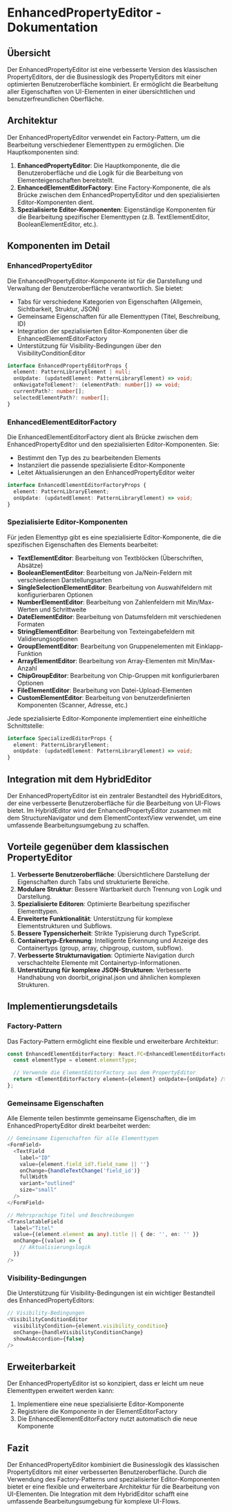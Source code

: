 # EnhancedPropertyEditor - Dokumentation

## Übersicht

Der EnhancedPropertyEditor ist eine verbesserte Version des klassischen PropertyEditors, der die Businesslogik des PropertyEditors mit einer optimierten Benutzeroberfläche kombiniert. Er ermöglicht die Bearbeitung aller Eigenschaften von UI-Elementen in einer übersichtlichen und benutzerfreundlichen Oberfläche.

## Architektur

Der EnhancedPropertyEditor verwendet ein Factory-Pattern, um die Bearbeitung verschiedener Elementtypen zu ermöglichen. Die Hauptkomponenten sind:

1. **EnhancedPropertyEditor**: Die Hauptkomponente, die die Benutzeroberfläche und die Logik für die Bearbeitung von Elementeigenschaften bereitstellt.
2. **EnhancedElementEditorFactory**: Eine Factory-Komponente, die als Brücke zwischen dem EnhancedPropertyEditor und den spezialisierten Editor-Komponenten dient.
3. **Spezialisierte Editor-Komponenten**: Eigenständige Komponenten für die Bearbeitung spezifischer Elementtypen (z.B. TextElementEditor, BooleanElementEditor, etc.).

## Komponenten im Detail

### EnhancedPropertyEditor

Die EnhancedPropertyEditor-Komponente ist für die Darstellung und Verwaltung der Benutzeroberfläche verantwortlich. Sie bietet:

- Tabs für verschiedene Kategorien von Eigenschaften (Allgemein, Sichtbarkeit, Struktur, JSON)
- Gemeinsame Eigenschaften für alle Elementtypen (Titel, Beschreibung, ID)
- Integration der spezialisierten Editor-Komponenten über die EnhancedElementEditorFactory
- Unterstützung für Visibility-Bedingungen über den VisibilityConditionEditor

```typescript
interface EnhancedPropertyEditorProps {
  element: PatternLibraryElement | null;
  onUpdate: (updatedElement: PatternLibraryElement) => void;
  onNavigateToElement?: (elementPath: number[]) => void;
  currentPath?: number[];
  selectedElementPath?: number[];
}
```

### EnhancedElementEditorFactory

Die EnhancedElementEditorFactory dient als Brücke zwischen dem EnhancedPropertyEditor und den spezialisierten Editor-Komponenten. Sie:

- Bestimmt den Typ des zu bearbeitenden Elements
- Instanziiert die passende spezialisierte Editor-Komponente
- Leitet Aktualisierungen an den EnhancedPropertyEditor weiter

```typescript
interface EnhancedElementEditorFactoryProps {
  element: PatternLibraryElement;
  onUpdate: (updatedElement: PatternLibraryElement) => void;
}
```

### Spezialisierte Editor-Komponenten

Für jeden Elementtyp gibt es eine spezialisierte Editor-Komponente, die die spezifischen Eigenschaften des Elements bearbeitet:

- **TextElementEditor**: Bearbeitung von Textblöcken (Überschriften, Absätze)
- **BooleanElementEditor**: Bearbeitung von Ja/Nein-Feldern mit verschiedenen Darstellungsarten
- **SingleSelectionElementEditor**: Bearbeitung von Auswahlfeldern mit konfigurierbaren Optionen
- **NumberElementEditor**: Bearbeitung von Zahlenfeldern mit Min/Max-Werten und Schrittweite
- **DateElementEditor**: Bearbeitung von Datumsfeldern mit verschiedenen Formaten
- **StringElementEditor**: Bearbeitung von Texteingabefeldern mit Validierungsoptionen
- **GroupElementEditor**: Bearbeitung von Gruppenelementen mit Einklapp-Funktion
- **ArrayElementEditor**: Bearbeitung von Array-Elementen mit Min/Max-Anzahl
- **ChipGroupEditor**: Bearbeitung von Chip-Gruppen mit konfigurierbaren Optionen
- **FileElementEditor**: Bearbeitung von Datei-Upload-Elementen
- **CustomElementEditor**: Bearbeitung von benutzerdefinierten Komponenten (Scanner, Adresse, etc.)

Jede spezialisierte Editor-Komponente implementiert eine einheitliche Schnittstelle:

```typescript
interface SpecializedEditorProps {
  element: PatternLibraryElement;
  onUpdate: (updatedElement: PatternLibraryElement) => void;
}
```

## Integration mit dem HybridEditor

Der EnhancedPropertyEditor ist ein zentraler Bestandteil des HybridEditors, der eine verbesserte Benutzeroberfläche für die Bearbeitung von UI-Flows bietet. Im HybridEditor wird der EnhancedPropertyEditor zusammen mit dem StructureNavigator und dem ElementContextView verwendet, um eine umfassende Bearbeitungsumgebung zu schaffen.

## Vorteile gegenüber dem klassischen PropertyEditor

1. **Verbesserte Benutzeroberfläche**: Übersichtlichere Darstellung der Eigenschaften durch Tabs und strukturierte Bereiche.
2. **Modulare Struktur**: Bessere Wartbarkeit durch Trennung von Logik und Darstellung.
3. **Spezialisierte Editoren**: Optimierte Bearbeitung spezifischer Elementtypen.
4. **Erweiterte Funktionalität**: Unterstützung für komplexe Elementstrukturen und Subflows.
5. **Bessere Typensicherheit**: Strikte Typisierung durch TypeScript.
6. **Containertyp-Erkennung**: Intelligente Erkennung und Anzeige des Containertyps (group, array, chipgroup, custom, subflow).
7. **Verbesserte Strukturnavigation**: Optimierte Navigation durch verschachtelte Elemente mit Containertyp-Informationen.
8. **Unterstützung für komplexe JSON-Strukturen**: Verbesserte Handhabung von doorbit_original.json und ähnlichen komplexen Strukturen.

## Implementierungsdetails

### Factory-Pattern

Das Factory-Pattern ermöglicht eine flexible und erweiterbare Architektur:

```typescript
const EnhancedElementEditorFactory: React.FC<EnhancedElementEditorFactoryProps> = ({ element, onUpdate }) => {
  const elementType = element.elementType;

  // Verwende die ElementEditorFactory aus dem PropertyEditor
  return <ElementEditorFactory element={element} onUpdate={onUpdate} />;
};
```

### Gemeinsame Eigenschaften

Alle Elemente teilen bestimmte gemeinsame Eigenschaften, die im EnhancedPropertyEditor direkt bearbeitet werden:

```typescript
// Gemeinsame Eigenschaften für alle Elementtypen
<FormField>
  <TextField
    label="ID"
    value={element.field_id?.field_name || ''}
    onChange={handleTextChange('field_id')}
    fullWidth
    variant="outlined"
    size="small"
  />
</FormField>

// Mehrsprachige Titel und Beschreibungen
<TranslatableField
  label="Titel"
  value={(element.element as any).title || { de: '', en: '' }}
  onChange={(value) => {
    // Aktualisierungslogik
  }}
/>
```

### Visibility-Bedingungen

Die Unterstützung für Visibility-Bedingungen ist ein wichtiger Bestandteil des EnhancedPropertyEditors:

```typescript
// Visibility-Bedingungen
<VisibilityConditionEditor
  visibilityCondition={element.visibility_condition}
  onChange={handleVisibilityConditionChange}
  showAsAccordion={false}
/>
```

## Erweiterbarkeit

Der EnhancedPropertyEditor ist so konzipiert, dass er leicht um neue Elementtypen erweitert werden kann:

1. Implementiere eine neue spezialisierte Editor-Komponente
2. Registriere die Komponente in der ElementEditorFactory
3. Die EnhancedElementEditorFactory nutzt automatisch die neue Komponente

## Fazit

Der EnhancedPropertyEditor kombiniert die Businesslogik des klassischen PropertyEditors mit einer verbesserten Benutzeroberfläche. Durch die Verwendung des Factory-Patterns und spezialisierter Editor-Komponenten bietet er eine flexible und erweiterbare Architektur für die Bearbeitung von UI-Elementen. Die Integration mit dem HybridEditor schafft eine umfassende Bearbeitungsumgebung für komplexe UI-Flows.
